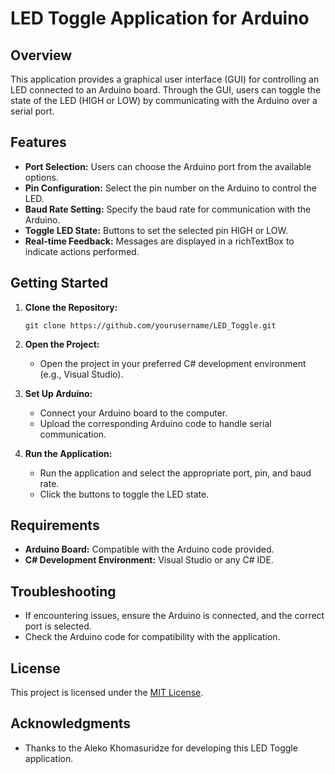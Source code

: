 # LED Toggle Application for Arduino

## Overview

This application provides a graphical user interface (GUI) for controlling an LED connected to an Arduino board. Through the GUI, users can toggle the state of the LED (HIGH or LOW) by communicating with the Arduino over a serial port.

## Features

- **Port Selection:** Users can choose the Arduino port from the available options.
- **Pin Configuration:** Select the pin number on the Arduino to control the LED.
- **Baud Rate Setting:** Specify the baud rate for communication with the Arduino.
- **Toggle LED State:** Buttons to set the selected pin HIGH or LOW.
- **Real-time Feedback:** Messages are displayed in a richTextBox to indicate actions performed.

## Getting Started

1. **Clone the Repository:**
   ```
   git clone https://github.com/yourusername/LED_Toggle.git
   ```

2. **Open the Project:**
   - Open the project in your preferred C# development environment (e.g., Visual Studio).

3. **Set Up Arduino:**
   - Connect your Arduino board to the computer.
   - Upload the corresponding Arduino code to handle serial communication.

4. **Run the Application:**
   - Run the application and select the appropriate port, pin, and baud rate.
   - Click the buttons to toggle the LED state.

## Requirements

- **Arduino Board:** Compatible with the Arduino code provided.
- **C# Development Environment:** Visual Studio or any C# IDE.

## Troubleshooting

- If encountering issues, ensure the Arduino is connected, and the correct port is selected.
- Check the Arduino code for compatibility with the application.

## License

This project is licensed under the [MIT License](LICENSE).

## Acknowledgments

- Thanks to the Aleko Khomasuridze for developing this LED Toggle application.
